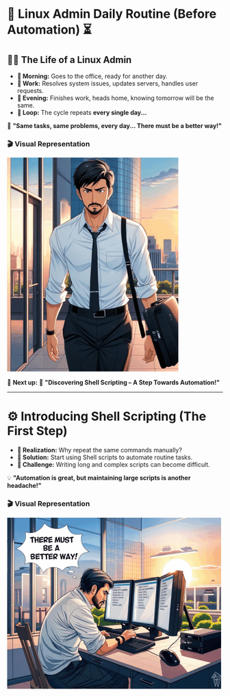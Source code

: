 # 🚀 **Linux Admin Daily Routine (Before Automation) ⏳**

## 👨‍💻 **The Life of a Linux Admin**
- **🔹 Morning:** Goes to the office, ready for another day.  
- **🔹 Work:** Resolves system issues, updates servers, handles user requests.  
- **🔹 Evening:** Finishes work, heads home, knowing tomorrow will be the same.  
- **🔹 Loop:** The cycle repeats **every single day...**  

💭 **"Same tasks, same problems, every day... There must be a better way!"**  

### 🎬 **Visual Representation**
![Linux Admin Daily Life](../images/Linux_daily.gif)  

📌 **Next up:** 🚀 **"Discovering Shell Scripting – A Step Towards Automation!"**  

---

# ⚙️ **Introducing Shell Scripting (The First Step)**
- **🔹 Realization:** Why repeat the same commands manually?  
- **🔹 Solution:** Start using Shell scripts to automate routine tasks.  
- **🔹 Challenge:** Writing long and complex scripts can become difficult.  

💡 **"Automation is great, but maintaining large scripts is another headache!"**  

### 🎬 **Visual Representation**
![Linux Admin Using Shell](../images/with_scripting.gif)  

